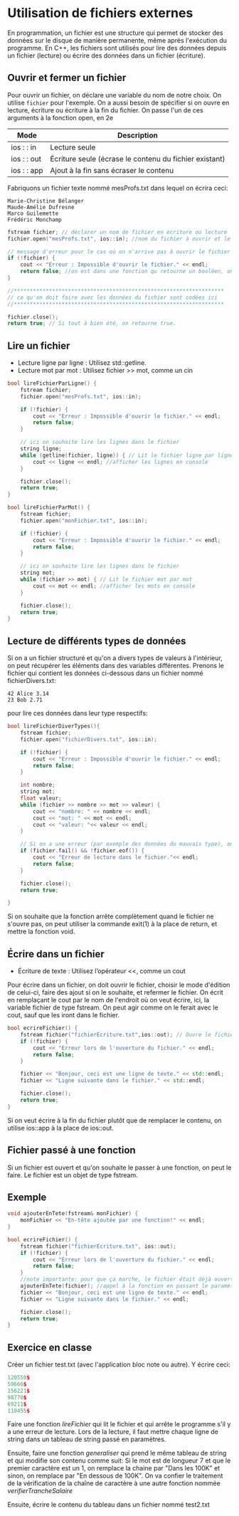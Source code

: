# Utilisation de fichiers externes

En programmation, un fichier est une structure qui permet de stocker des données sur le disque de manière permanente, même après l'exécution du programme. En C++, les fichiers sont utilisés pour lire des données depuis un fichier (lecture) ou écrire des données dans un fichier (écriture).


## Ouvrir et fermer un fichier

Pour ouvrir un fichier, on déclare une variable du nom de notre choix. On utilise `fichier` pour l'exemple. On a aussi besoin de spécifier si on ouvre en lecture, écriture ou écriture à la fin du fichier. On passe l'un de ces arguments à la fonction open, en 2e 


|Mode  |	Description|
|------|-------|
|ios : : in |	Lecture seule|
|ios : : out |	Écriture seule (écrase le contenu du fichier existant)|
|ios : : app |	Ajout à la fin sans écraser le contenu|



Fabriquons un fichier texte nommé mesProfs.txt dans lequel on écrira ceci:

```
Marie-Christine Bélanger
Maude-Amélie Dufresne
Marco Guilemette
Frédéric Monchamp
```


```cpp
fstream fichier; // déclarer un nom de fichier en écriture ou lecture
fichier.open("mesProfs.txt", ios::in); //nom du fichier à ouvrir et le mode

// message d'erreur pour le cas où on n'arrive pas à ouvrir le fichier
if (!fichier) {
	cout << "Erreur : Impossible d'ouvrir le fichier." << endl;
	return false; //on est dans une fonction qu retourne un booléen, on retourne faux si on passe ici. Fin de la fonction.
}

//******************************************************************
// ce qu'on doit faire avec les données du fichier sont codées ici
//******************************************************************

fichier.close();
return true; // Si tout à bien été, on retourne true.
```

## Lire un fichier

- Lecture ligne par ligne : Utilisez std::getline.
- Lecture mot par mot : Utilisez fichier >> mot, comme un cin


```cpp
bool lireFichierParLigne() {
	fstream fichier; 
	fichier.open("mesProfs.txt", ios::in); 

    if (!fichier) {
		cout << "Erreur : Impossible d'ouvrir le fichier." << endl;
		return false; 
	}

    // ici on souhaite lire les lignes dans le fichier
	string ligne;
	while (getline(fichier, ligne)) { // Lit le fichier ligne par ligne
		cout << ligne << endl; //afficher les lignes en console
	}

	fichier.close();
	return true; 
}
```

```cpp
bool lireFichierParMot() {
	fstream fichier; 
	fichier.open("monFichier.txt", ios::in); 

    if (!fichier) {
		cout << "Erreur : Impossible d'ouvrir le fichier." << endl;
		return false; 
	}

    // ici on souhaite lire les lignes dans le fichier
	string mot;
	while (fichier >> mot) { // Lit le fichier mot par mot
		cout << mot << endl; //afficher les mots en console
	}

	fichier.close();
	return true; 
}
```

## Lecture de différents types de données

Si on a un fichier structuré et qu'on a divers types de valeurs à l'intérieur, on peut récupérer les éléments dans des variables différentes. Prenons le fichier qui contient les données ci-dessous dans un fichier nommé fichierDivers.txt:

```
42 Alice 3.14
23 Bob 2.71
```

pour lire ces données dans leur type respectifs:

```cpp
bool lireFichierDiverTypes(){
	fstream fichier;
	fichier.open("fichierDivers.txt", ios::in);

	if (!fichier) {
		cout << "Erreur : Impossible d'ouvrir le fichier." << endl;
		return false;
	}

	int nombre;
	string mot;
	float valeur;
	while (fichier >> nombre >> mot >> valeur) { 
		cout << "nombre: " << nombre << endl;
		cout << "mot: " << mot << endl;
		cout << "valeur: "<< valeur << endl; 
	}

	// Si on a une erreur (par exemple des données du mauvais type), on affiche un message
	if (fichier.fail() && !fichier.eof()) {
		cout << "Erreur de lecture dans le fichier."<< endl;
		return false;
	}

	fichier.close();
	return true;

}

```



Si on souhaite que la fonction arrête complètement quand le fichier ne s'ouvre pas, on peut utiliser la commande exit(1) à la place de return, et mettre la fonction void.

## Écrire dans un fichier

- Écriture de texte : Utilisez l’opérateur <<, comme un cout

Pour écrire dans un fichier, on doit ouvrir le fichier, choisir le mode d'édition de celui-ci, faire des ajout si on le souhaite, et refermer le fichier. On écrit en remplaçant le cout par le nom de l'endroit où on veut écrire, ici, la variable fichier de type fstream. On peut agir comme on le ferait avec le cout, sauf que les iront dans le fichier.

```cpp
bool ecrireFichier() {
	fstream fichier("fichierEcriture.txt",ios::out); // Ouvre le fichier en écriture en mode out
	if (!fichier) {
		cout << "Erreur lors de l'ouverture du fichier." << endl;
		return false; 
	}

	fichier << "Bonjour, ceci est une ligne de texte." << std::endl;
	fichier << "Ligne suivante dans le fichier." << std::endl;

	fichier.close();
	return true;
}
```

Si on veut écrire à la fin du fichier plutôt que de remplacer le contenu, on utilise ios::app à la place de ios::out.

## Fichier passé à une fonction

Si un fichier est ouvert et qu'on souhaite le passer à une fonction, on peut le faire. Le fichier est un objet de type fstream. 

## Exemple

```cpp
void ajouterEnTete(fstream& monFichier) {
	monFichier << "En-tête ajoutée par une fonction!" << endl;
}

bool ecrireFichier() {
	fstream fichier("fichierEcriture.txt", ios::out); 
	if (!fichier) {
		cout << "Erreur lors de l'ouverture du fichier." << endl;
		return false; 
	}
	//note importante: pour que ça marche, le fichier était déjà ouvert!
	ajouterEnTete(fichier); //appel à la fonction en passant le paramètre de type fstream
	fichier << "Bonjour, ceci est une ligne de texte." << endl;
	fichier << "Ligne suivante dans le fichier." << endl;

	fichier.close(); 
	return true;
}
```


## Exercice en classe

Créer un fichier test.txt (avec l'application bloc note ou autre). Y écrire ceci:

```cpp
120550$ 
59666$ 
156221$
98770$ 
69211$ 
110455$ 
```

Faire une fonction *lireFichier* qui lit le fichier et qui arrête le programme s'il y a une erreur de lecture. Lors de la lecture, il faut mettre chaque ligne de string dans un tableau de string passé en paramètres. 

Ensuite, faire une fonction *generaliser* qui prend le même tableau de string et qui modifie son contenu comme suit: Si le mot est de longueur 7 et que le premier caractère est un 1, on remplace la chaine par "Dans les 100K" et sinon, on remplace par "En dessous de 100K". On va confier le traitement de la vérification de la chaîne de caractère à une autre fonction nommée *verifierTrancheSalaire*

Ensuite, écrire le contenu du tableau dans un fichier nommé test2.txt